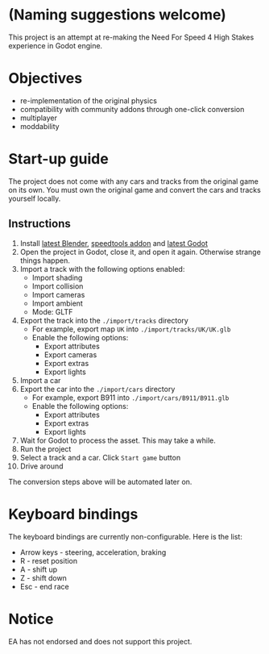 # (Naming suggestions welcome)

This project is an attempt at re-making the Need For Speed 4 High Stakes experience in Godot engine.

# Objectives

* re-implementation of the original physics
* compatibility with community addons through one-click conversion
* multiplayer
* moddability

# Start-up guide

The project does not come with any cars and tracks from the original game on its own.
You must own the original game and convert the cars and tracks yourself locally.

## Instructions

1. Install [latest Blender][1], [speedtools addon][2] and [latest Godot][3]
2. Open the project in Godot, close it, and open it again. Otherwise strange things happen.
2. Import a track with the following options enabled:
	- Import shading
	- Import collision
	- Import cameras
	- Import ambient
	- Mode: GLTF
3. Export the track into the `./import/tracks` directory
	- For example, export map `UK` into `./import/tracks/UK/UK.glb`
	- Enable the following options:
		- Export attributes
		- Export cameras
		- Export extras
		- Export lights
4. Import a car
5. Export the car into the `./import/cars` directory
	- For example, export B911 into `./import/cars/B911/B911.glb`
	- Enable the following options:
		- Export attributes
		- Export extras
		- Export lights
6. Wait for Godot to process the asset. This may take a while.
7. Run the project
8. Select a track and a car. Click `Start game` button
9. Drive around

The conversion steps above will be automated later on.

# Keyboard bindings

The keyboard bindings are currently non-configurable. Here is the list:

* Arrow keys - steering, acceleration, braking
* R - reset position
* A - shift up
* Z - shift down
* Esc - end race

# Notice

EA has not endorsed and does not support this project.

[1]: https://www.blender.org/download/
[2]: https://github.com/e-rk/speedtools
[3]: https://godotengine.org/
